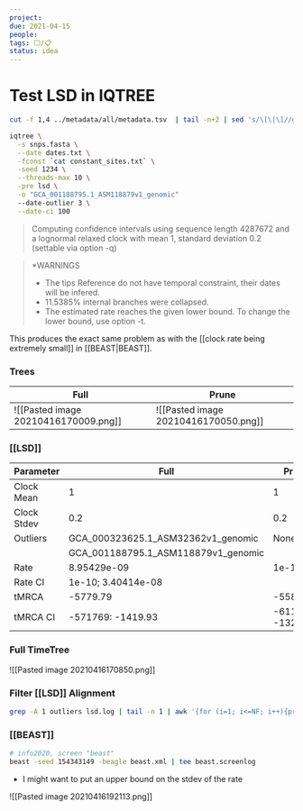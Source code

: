 ```yaml
---
project:
due: 2021-04-15
people:
tags: ⬜/📋
status: idea
---
```


# Test LSD in IQTREE

```bash
cut -f 1,4 ../metadata/all/metadata.tsv  | tail -n+2 | sed 's/\[\|\]//g' > dates.txt

iqtree \
  -s snps.fasta \
  --date dates.txt \
  -fconst `cat constant_sites.txt` \
  -seed 1234 \
  --threads-max 10 \
  -pre lsd \
  -o "GCA_001188795.1_ASM118879v1_genomic"
  --date-outlier 3 \
  --date-ci 100

```

>Computing confidence intervals using sequence length 4287672 and a lognormal
 relaxed clock with mean 1, standard deviation 0.2 (settable via option -q)
 
 >*WARNINGS
 >- The tips Reference do not have temporal constraint, their dates will be infered.
 >- 11.5385% internal branches were collapsed.
 >- The estimated rate reaches the given lower bound. To change the lower bound, use option -t.

This produces the exact same problem as with the [[clock rate being extremely small]] in [[BEAST|BEAST]].


### Trees

| Full                                 | Prune                                |
| ------------------------------------ | ------------------------------------ |
| ![[Pasted image 20210416170009.png]] | ![[Pasted image 20210416170050.png]] |


### [[LSD]]

| Parameter   | Full                                | Prune              |
| ----------- | ----------------------------------- | ------------------ |
| Clock Mean  | 1                                   | 1                  |
| Clock Stdev | 0.2                                 | 0.2                |
| Outliers    | GCA_000323625.1_ASM32362v1_genomic  | None               |
|             | GCA_001188795.1_ASM118879v1_genomic |                    |
| Rate        | 8.95429e-09                         | 1e-10              |
| Rate CI     | 1e-10; 3.40414e-08                  |                    | 
| tMRCA       | -5779.79                            | -558233            |
| tMRCA CI    | -571769: -1419.93                   | -611061: -1328.78] |

### Full TimeTree

![[Pasted image 20210416170850.png]]

### Filter [[LSD]] Alignment

```bash
grep -A 1 outliers lsd.log | tail -n 1 | awk '{for (i=1; i<=NF; i++){print $i}}'
```

### [[BEAST]]

```bash
# info2020, screen "beast"
beast -seed 154343149 -beagle beast.xml | tee beast.screenlog
```

- I might want to put an upper bound on the stdev of the rate

![[Pasted image 20210416192113.png]]
